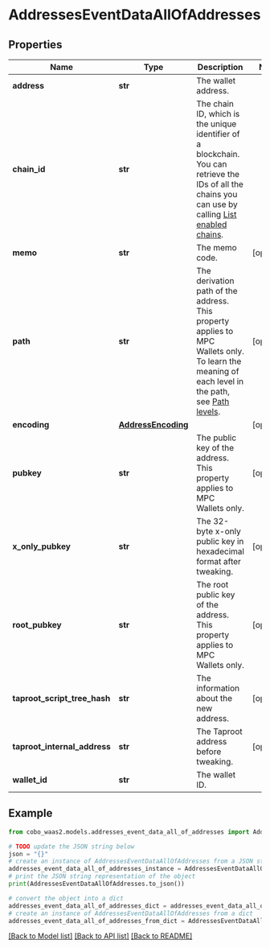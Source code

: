 # AddressesEventDataAllOfAddresses


## Properties

Name | Type | Description | Notes
------------ | ------------- | ------------- | -------------
**address** | **str** | The wallet address. | 
**chain_id** | **str** | The chain ID, which is the unique identifier of a blockchain. You can retrieve the IDs of all the chains you can use by calling [List enabled chains](https://www.cobo.com/developers/v2/api-references/wallets/list-enabled-chains). | 
**memo** | **str** | The memo code. | [optional] 
**path** | **str** | The derivation path of the address. This property applies to MPC Wallets only. To learn the meaning of each level in the path, see [Path levels](https://github.com/bitcoin/bips/blob/master/bip-0044.mediawiki#path-levels). | [optional] 
**encoding** | [**AddressEncoding**](AddressEncoding.md) |  | [optional] 
**pubkey** | **str** | The public key of the address. This property applies to MPC Wallets only. | [optional] 
**x_only_pubkey** | **str** | The 32-byte x-only public key in hexadecimal format after tweaking. | [optional] 
**root_pubkey** | **str** | The root public key of the address. This property applies to MPC Wallets only. | [optional] 
**taproot_script_tree_hash** | **str** | The information about the new address. | [optional] 
**taproot_internal_address** | **str** | The Taproot address before tweaking. | [optional] 
**wallet_id** | **str** | The wallet ID. | 

## Example

```python
from cobo_waas2.models.addresses_event_data_all_of_addresses import AddressesEventDataAllOfAddresses

# TODO update the JSON string below
json = "{}"
# create an instance of AddressesEventDataAllOfAddresses from a JSON string
addresses_event_data_all_of_addresses_instance = AddressesEventDataAllOfAddresses.from_json(json)
# print the JSON string representation of the object
print(AddressesEventDataAllOfAddresses.to_json())

# convert the object into a dict
addresses_event_data_all_of_addresses_dict = addresses_event_data_all_of_addresses_instance.to_dict()
# create an instance of AddressesEventDataAllOfAddresses from a dict
addresses_event_data_all_of_addresses_from_dict = AddressesEventDataAllOfAddresses.from_dict(addresses_event_data_all_of_addresses_dict)
```
[[Back to Model list]](../README.md#documentation-for-models) [[Back to API list]](../README.md#documentation-for-api-endpoints) [[Back to README]](../README.md)


